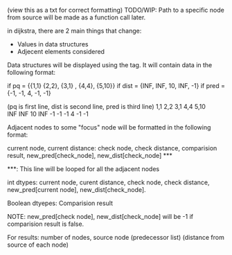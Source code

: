 (view this as a txt for correct formatting)
TODO/WIP:
Path to a specific node from source will be made as a function call later.


in dijkstra, there are 2 main things that change:
- Values in data structures
- Adjecent elements considered


Data structures will be displayed using the <ds> tag. It will contain data in the following format:


if pq = {{1,1} {2,2}, {3,1} , {4,4}, {5,10}}
if dist = {INF, INF, 10, INF, -1}
if pred = {-1, -1, 4, -1, -1}

(pq is first line, dist is second line, pred is third line)
<ds>
    1,1 2,2 3,1 4,4 5,10    
    INF INF 10 INF -1
    -1 -1 4 -1 -1
</ds>



Adjacent nodes to some "focus" node will be formatted in the following format:


<adj>
    current node, current distance: 
    check node, check distance, comparision result, new_pred[check_node], new_dist[check_node]    ***
</adj>


***: This line will be looped for all the adjacent nodes


int dtypes: current node, curent distance, check node, check distance, new_pred[current node], new_dist[check_node].

Boolean dtyepes: Comparision result


NOTE: new_pred[check node], new_dist[check_node] will be -1 if comparision result is false.



For results:
<result>
    number of nodes, source node
    (predecessor list)
    (distance from source of each node)
</result>
